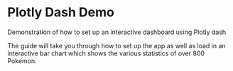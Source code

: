 # Plotly Dash Demo

Demonstration of how to set up an interactive dashboard using Plotly dash

The guide will take you through how to set up the app as well as load in an interactive bar chart which shows the various statistics of over 800 Pokemon.
